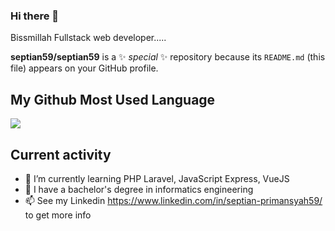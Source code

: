 ### Hi there 👋

Bissmillah Fullstack web developer.....

**septian59/septian59** is a ✨ _special_ ✨ repository because its `README.md` (this file) appears on your GitHub profile.

## My Github Most Used Language

<img src="https://github-readme-stats.vercel.app/api/top-langs/?username=septian59&theme=vue">

## Current activity

- 🌱 I’m currently learning PHP Laravel, JavaScript Express, VueJS
- 💼 I have a bachelor's degree in informatics engineering
- 📫 See my Linkedin https://www.linkedin.com/in/septian-primansyah59/ to get more info

<!-- 
- 🔭 I’m currently working on ...
- 👯 I’m looking to collaborate on ...
- 🤔 I’m looking for help with ...
- 💬 Ask me about ...
- 😄 Pronouns: ...
- ⚡ Fun fact: ...
-->

